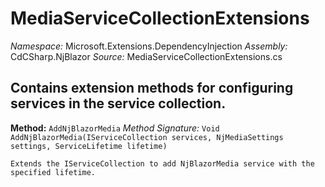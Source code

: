 # MediaServiceCollectionExtensions

*Namespace:* Microsoft.Extensions.DependencyInjection
*Assembly:* CdCSharp.NjBlazor
*Source:* MediaServiceCollectionExtensions.cs


Contains extension methods for configuring services in the service collection.
---

**Method:** `AddNjBlazorMedia`
*Method Signature:* `Void AddNjBlazorMedia(IServiceCollection services, NjMediaSettings settings, ServiceLifetime lifetime)`


    Extends the IServiceCollection to add NjBlazorMedia service with the specified lifetime.
    


